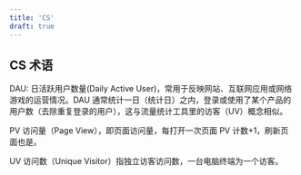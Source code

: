 ```yaml
---
title: 'CS'
draft: true
---
```


## CS 术语

DAU: 日活跃用户数量(Daily Active User)，常用于反映网站、互联网应用或网络游戏的运营情况。DAU 通常统计一日（统计日）之内，登录或使用了某个产品的用户数（去除重复登录的用户），这与流量统计工具里的访客（UV）概念相似。

PV 访问量（Page View），即页面访问量，每打开一次页面 PV 计数+1，刷新页面也是。

UV 访问数（Unique Visitor）指独立访客访问数，一台电脑终端为一个访客。
